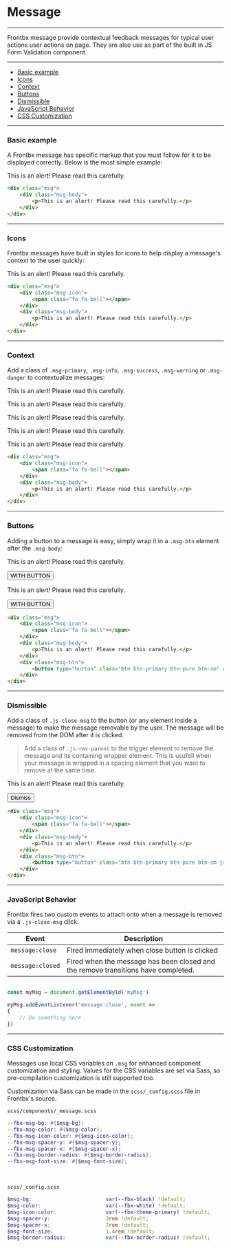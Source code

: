 # Message

---

Frontbx message provide contextual feedback messages for typical user actions user actions on page. They are also use as part of the built in JS Form Validation component.

---

*   [Basic example](#basic-example)
*   [Icons](#icons)
*   [Context](#context)
*   [Buttons](#buttons)
*   [Dismissible](#dismissible)
*   [JavaScript Behavior](#javaScript-behavior)
*   [CSS Customization](#css-customization)

---

### Basic example

A Frontbx message has specific markup that you must follow for it to be displayed correctly. Below is the most simple example:

<div class="fbx-snippet-demo">    
    <div class="msg">
        <div class="msg-body">
            <p>This is an alert! Please read this carefully.</p>
        </div>
    </div>
</div>

```html
<div class="msg">
    <div class="msg-body">
        <p>This is an alert! Please read this carefully.</p>
    </div>
</div>
```

---

### Icons

Frontbx messages have built in styles for icons to help display a message's context to the user quickly:

<div class="fbx-snippet-demo">    
    <div class="msg">
        <div class="msg-icon">
            <span class="fa fa-bell"></span>
        </div>
        <div class="msg-body">
            <p>This is an alert! Please read this carefully.</p>
        </div>
    </div>
</div>

```html
<div class="msg">
    <div class="msg-icon">
        <span class="fa fa-bell"></span>
    </div>
    <div class="msg-body">
        <p>This is an alert! Please read this carefully.</p>
    </div>
</div>
```

---

### Context

Add a class of `.msg-primary`, `.msg-info`, `.msg-success`, `.msg-warning` or `.msg-danger` to contextualize messages:

<div class="fbx-snippet-demo">    
    <div class="flex-row row-gaps-xs">
        <div class="msg">
            <div class="msg-icon">
                <span class="fa fa-bell"></span>
            </div>
            <div class="msg-body">
                <p>This is an alert! Please read this carefully.</p>
            </div>
        </div>
        <div class="msg msg-info">
            <div class="msg-icon">
                <span class="fa fa-bell"></span>
            </div>
            <div class="msg-body">
                <p>This is an alert! Please read this carefully.</p>
            </div>
        </div>
        <div class="msg msg-success">
            <div class="msg-icon">
                <span class="fa fa-check"></span>
            </div>
            <div class="msg-body">
                <p>This is an alert! Please read this carefully.</p>
            </div>
        </div>
        <div class="msg msg-warning">
            <div class="msg-icon">
                <span class="fa fa-triangle-exclamation"></span>
            </div>
            <div class="msg-body">
                <p>This is an alert! Please read this carefully.</p>
            </div>
        </div>
        <div class="msg msg-danger">
            <div class="msg-icon">
                <span class="fa fa-xmark"></span>
            </div>
            <div class="msg-body">
                <p>This is an alert! Please read this carefully.</p>
            </div>
        </div>
    </div>
</div>

```html
<div class="msg">
    <div class="msg-icon">
        <span class="fa fa-bell"></span>
    </div>
    <div class="msg-body">
        <p>This is an alert! Please read this carefully.</p>
    </div>
</div>
```

---

### Buttons

Adding a button to a message is easy, simply wrap it in a `.msg-btn` element after the `.msg-body`:

<div class="fbx-snippet-demo">    
    <div class="flex-row row-gaps-xs">
        <div class="msg">
            <div class="msg-icon">
                <span class="fa fa-bell"></span>
            </div>
            <div class="msg-body">
                <p>This is an alert! Please read this carefully.</p>
            </div>
            <div class="msg-btn">
                <button type="button" class="btn btn-primary btn-pure btn-sm" aria-label="Click me">WITH BUTTON</button>
            </div>
        </div>    
        <div class="msg msg-success">
            <div class="msg-icon">
                <span class="fa fa-check"></span>
            </div>
            <div class="msg-body">
                <p>This is an alert! Please read this carefully.</p>
            </div>
            <div class="msg-btn">
                <button type="button" class="btn btn-success btn-pure btn-sm" aria-label="Click me">WITH BUTTON</button>
            </div>
        </div>
    </div>
</div>

```html
<div class="msg">
    <div class="msg-icon">
        <span class="fa fa-bell"></span>
    </div>
    <div class="msg-body">
        <p>This is an alert! Please read this carefully.</p>
    </div>
    <div class="msg-btn">
        <button type="button" class="btn btn-primary btn-pure btn-sm" aria-label="Click me">WITH BUTTON</button>
    </div>
</div>
```

---

### Dismissible

Add a class of `.js-close-msg` to the button (or any element inside a message) to make the message removable by the user. The message will be removed from the DOM after it is clicked.

> Add a class of `.js-rmv-parent` to the trigger element to remove the message and its containing wrapper element. This is usufell when your message is wrapped in a spacing element that you want to remove at the same time.

<div class="fbx-snippet-demo">    
    <div class="row">
        <div class="msg">
            <div class="msg-icon">
                <span class="fa fa-bell"></span>
            </div>
            <div class="msg-body">
                <p>This is an alert! Please read this carefully.</p>
            </div>
            <div class="msg-btn">
                <button type="button" class="btn btn-primary btn-pure btn-sm js-close-msg js-rmv-parent" aria-label="Close">Dismiss</button>
            </div>
        </div>
    </div>
</div>

```html
<div class="msg">
    <div class="msg-icon">
        <span class="fa fa-bell"></span>
    </div>
    <div class="msg-body">
        <p>This is an alert! Please read this carefully.</p>
    </div>
    <div class="msg-btn">
        <button type="button" class="btn btn-primary btn-pure btn-sm js-close-msg js-rmv-parent" aria-label="Close">Dismiss</button>
    </div>
</div>
```

---

### JavaScript Behavior

Frontbx fires two custom events to attach onto when a message is removed via a `.js-close-msg` click.

| Event            | Description                                                                      | 
|------------------|----------------------------------------------------------------------------------|
| `message:close`  | Fired immediately when close button is clicked                                   |
| `message:closed` | Fired when the message has been closed and the remove transitions have completed.|


```javascript

const myMsg = document.getElementById('myMsg')

myMsg.addEventListener('message:close', event => 
{
    // Do something here  
})
```

---

### CSS Customization

Messages use local CSS variables on `.msg` for enhanced component customization and styling. Values for the CSS variables are set via Sass, so pre-compilation customization is still supported too.

Customization via Sass can be made in the `scss/_config.scss` file in Frontbx's source.


```file-path
scss/components/_message.scss
```

```scss
--fbx-msg-bg: #{$msg-bg};
--fbx-msg-color: #{$msg-color};
--fbx-msg-icon-color: #{$msg-icon-color};
--fbx-msg-spacer-y: #{$msg-spacer-y};
--fbx-msg-spacer-x: #{$msg-spacer-x};
--fbx-msg-border-radius: #{$msg-border-radius};
--fbx-msg-font-size: #{$msg-font-size};
```

<br>

```file-path
scss/_config.scss
```

```scss
$msg-bg:                        var(--fbx-black) !default;
$msg-color:                     var(--fbx-white) !default;
$msg-icon-color:                var(--fbx-theme-primary) !default;
$msg-spacer-y:                  3rem !default;
$msg-spacer-x:                  2rem !default;
$msg-font-size:                 1.4rem !default;
$msg-border-radius:             var(--fbx-border-radius) !default;
```